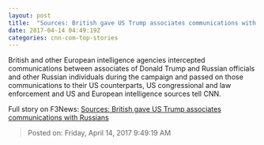 ```yaml
---
layout: post
title:  "Sources: British gave US Trump associates communications with Russians"
date: 2017-04-14 04:49:19Z
categories: cnn-com-top-stories
---
```


British and other European intelligence agencies intercepted communications between associates of Donald Trump and Russian officials and other Russian individuals during the campaign and passed on those communications to their US counterparts, US congressional and law enforcement and US and European intelligence sources tell CNN.


Full story on F3News: [Sources: British gave US Trump associates communications with Russians](http://www.f3nws.com/n/WXKrRC)

> Posted on: Friday, April 14, 2017 9:49:19 AM
